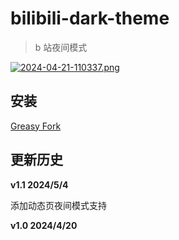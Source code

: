 # bilibili-dark-theme

> b 站夜间模式

[![2024-04-21-110337.png](https://i.postimg.cc/jdnjpg0X/2024-04-21-110337.png)](https://postimg.cc/0bxxmCNM)

## 安装

[Greasy Fork](https://greasyfork.org/zh-CN/scripts/493049-bilibili-dark-theme)

## 更新历史

**v1.1 2024/5/4**

添加动态页夜间模式支持

**v1.0 2024/4/20**
